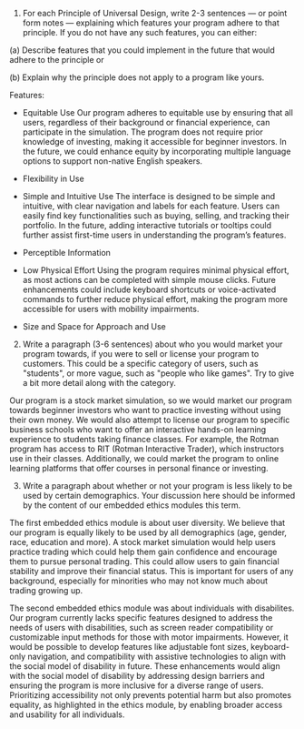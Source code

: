 1. For each Principle of Universal Design, write 2-3 sentences — or point form notes — explaining which features 
your program adhere to that principle. If you do not have any such features, you can either:


(a) Describe features that you could implement in the future that would adhere to the principle or

(b) Explain why the principle does not apply to a program like yours.

Features: 
- Equitable Use
Our program adheres to equitable use by ensuring that all users, regardless of their background or financial experience,
can participate in the simulation. The program does not require prior knowledge of investing, making it accessible for 
beginner investors. In the future, we could enhance equity by incorporating multiple language options to support 
non-native English speakers.
- Flexibility in Use
- Simple and Intuitive Use
The interface is designed to be simple and intuitive, with clear navigation and labels for each feature. Users can 
easily find key functionalities such as buying, selling, and tracking their portfolio. In the future, adding 
interactive tutorials or tooltips could further assist first-time users in understanding the program’s features.

- Perceptible Information
- Low Physical Effort
  Using the program requires minimal physical effort, as most actions can be completed with simple mouse clicks. Future enhancements could include keyboard shortcuts or voice-activated commands to further reduce physical effort, making the program more accessible for users with mobility impairments.
- Size and Space for Approach and Use

2. Write a paragraph (3-6 sentences) about who you would market your program towards, if you were to sell or license 
your program to customers. This could be a specific category of users, such as "students", or more vague, such as 
"people who like games". Try to give a bit more detail along with the category.

Our program is a stock market simulation, so we would market our program towards beginner investors who want to 
practice investing without using their own money. We would also attempt to license our program to specific business
schools who want to offer an interactive hands-on learning experience to students taking finance classes. For example,
the Rotman program has access to RIT (Rotman Interactive Trader), which instructors use in their classes. Additionally, 
we could market the program to online learning platforms that offer courses in personal finance or investing.


3. Write a paragraph about whether or not your program is less likely to be used by certain demographics. Your 
discussion here should be informed by the content of our embedded ethics modules this term.

The first embedded ethics module is about user diversity. We believe that our program is equally likely to be used
by all demographics (age, gender, race, education and more). A stock market simulation would help users practice trading
which could help them gain confidence and encourage them to pursue personal trading. This could allow users to gain 
financial stability and improve their financial status. This is important for users of any background, especially for 
minorities who may not know much about trading growing up.

The second embedded ethics module was about individuals with disabilites. Our program currently lacks specific features 
designed to address the needs of users with disabilities, such as screen reader compatibility or customizable input 
methods for those with motor impairments. However, it would be possible to develop features like adjustable font sizes, 
keyboard-only navigation, and compatibility with assistive technologies to align with the social model of disability in 
future. These enhancements would align with the social model of disability by addressing design barriers and ensuring 
the program is more inclusive for a diverse range of users. Prioritizing accessibility not only prevents potential harm 
but also promotes equality, as highlighted in the ethics module, by enabling broader access and usability for all 
individuals.